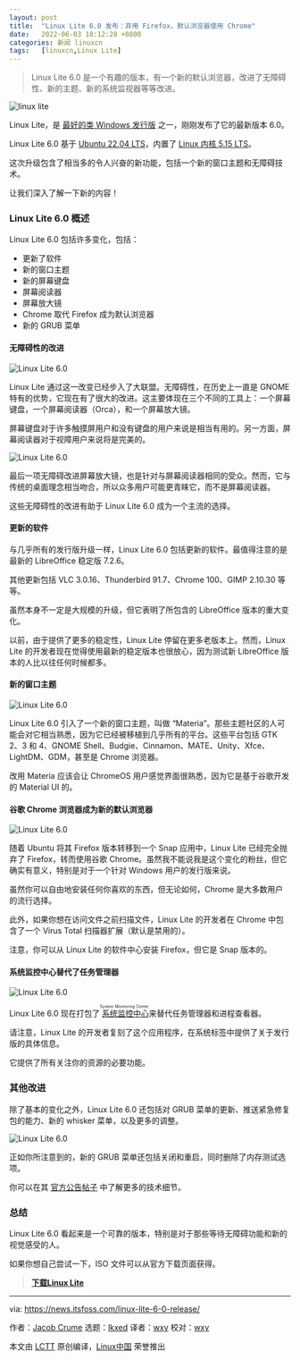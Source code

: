 ```yaml
---
layout: post
title:	"Linux Lite 6.0 发布：弃用 Firefox，默认浏览器使用 Chrome"
date:	2022-06-03 18:12:28 +0800 
categories:	新闻 linuxcn 
tags:	[linuxcn,Linux Lite]
---
```




> 
> Linux Lite 6.0 是一个有趣的版本，有一个新的默认浏览器，改进了无障碍性、新的主题、新的系统监视器等等改进。
> 
> 
> 


![linux lite](/Asserts/Images/album/202206/03/181228eyyc8gvrvgyfz8ab.jpg)


Linux Lite，是 [最好的类 Windows 发行版](https://itsfoss.com/windows-like-linux-distributions/) 之一，刚刚发布了它的最新版本 6.0。


Linux Lite 6.0 基于 [Ubuntu 22.04 LTS](https://news.itsfoss.com/ubuntu-22-04-release/)，内置了 [Linux 内核 5.15 LTS](https://news.itsfoss.com/linux-kernel-5-15-release/)。


这次升级包含了相当多的令人兴奋的新功能，包括一个新的窗口主题和无障碍技术。


让我们深入了解一下新的内容！


### Linux Lite 6.0 概述


Linux Lite 6.0 包括许多变化，包括：


* 更新了软件
* 新的窗口主题
* 新的屏幕键盘
* 屏幕阅读器
* 屏幕放大镜
* Chrome 取代 Firefox 成为默认浏览器
* 新的 GRUB 菜单


#### 无障碍性的改进


![Linux Lite 6.0](/Asserts/Images/album/202206/03/181229wgcthfy6aae0vhsw.png)


Linux Lite 通过这一改变已经步入了大联盟。无障碍性，在历史上一直是 GNOME 特有的优势，它现在有了很大的改进。这主要体现在三个不同的工具上：一个屏幕键盘，一个屏幕阅读器（Orca），和一个屏幕放大镜。


屏幕键盘对于许多触摸屏用户和没有键盘的用户来说是相当有用的。另一方面，屏幕阅读器对于视障用户来说将是完美的。


![Linux Lite 6.0](/Asserts/Images/album/202206/03/181229fa2u5s2jsr5juehj.png)


最后一项无障碍改进屏幕放大镜，也是针对与屏幕阅读器相同的受众。然而，它与传统的桌面理念相当吻合，所以众多用户可能更青睐它，而不是屏幕阅读器。


这些无障碍性的改进有助于 Linux Lite 6.0 成为一个主流的选择。


#### 更新的软件


与几乎所有的发行版升级一样，Linux Lite 6.0 包括更新的软件。最值得注意的是最新的 LibreOffice 稳定版 7.2.6。


其他更新包括 VLC 3.0.16、Thunderbird 91.7、Chrome 100、GIMP 2.10.30 等等。


虽然本身不一定是大规模的升级，但它表明了所包含的 LibreOffice 版本的重大变化。


以前，由于提供了更多的稳定性，Linux Lite 停留在更多老版本上。然而，Linux Lite 的开发者现在觉得使用最新的稳定版本也很放心，因为测试新 LibreOffice 版本的人比以往任何时候都多。


#### 新的窗口主题


![Linux Lite 6.0](/Asserts/Images/album/202206/03/181230s0xn8n8bz38j80w3.png)


Linux Lite 6.0 引入了一个新的窗口主题，叫做 “Materia”。那些主题社区的人可能会对它相当熟悉，因为它已经被移植到几乎所有的平台。这些平台包括 GTK 2、3 和 4、GNOME Shell、Budgie、Cinnamon、MATE、Unity、Xfce、LightDM、GDM，甚至是 Chrome 浏览器。


改用 Materia 应该会让 ChromeOS 用户感觉界面很熟悉，因为它是基于谷歌开发的 Material UI 的。


#### 谷歌 Chrome 浏览器成为新的默认浏览器


![Linux Lite 6.0](/Asserts/Images/album/202206/03/181230pwz4rkrh4r3knk8j.png)


随着 Ubuntu 将其 Firefox 版本转移到一个 Snap 应用中，Linux Lite 已经完全抛弃了 Firefox，转而使用谷歌 Chrome。虽然我不能说我是这个变化的粉丝，但它确实有意义，特别是对于一个针对 Windows 用户的发行版来说。


虽然你可以自由地安装任何你喜欢的东西，但无论如何，Chrome 是大多数用户的流行选择。


此外，如果你想在访问文件之前扫描文件，Linux Lite 的开发者在 Chrome 中包含了一个 Virus Total 扫描器扩展（默认是禁用的）。


注意，你可以从 Linux Lite 的软件中心安装 Firefox，但它是 Snap 版本的。


#### 系统监控中心替代了任务管理器


![Linux Lite 6.0](/Asserts/Images/album/202206/03/181231xfkcmw7x75e3bzbr.png)


Linux Lite 6.0 现在打包了<ruby> <a href="https://itsfoss.com/system-monitoring-center/">  系统监控中心 </a> <rt>  System Monitoring Center </rt></ruby> 来替代任务管理器和进程查看器。


请注意，Linux Lite 的开发者复刻了这个应用程序，在系统标签中提供了关于发行版的具体信息。


它提供了所有关注你的资源的必要功能。


### 其他改进


除了基本的变化之外，Linux Lite 6.0 还包括对 GRUB 菜单的更新、推送紧急修复包的能力、新的 whisker 菜单，以及更多的调整。


![Linux Lite 6.0](/Asserts/Images/album/202206/03/181231i63cm858m37asnw7.png)


正如你所注意到的，新的 GRUB 菜单还包括关闭和重启，同时删除了内存测试选项。


你可以在其 [官方公告帖子](https://www.linuxliteos.com/forums/release-announcements/linux-lite-6-0-final-released/) 中了解更多的技术细节。


### 总结


Linux Lite 6.0 看起来是一个可靠的版本，特别是对于那些等待无障碍功能和新的视觉感受的人。


如果你想自己尝试一下，ISO 文件可以从官方下载页面获得。



> 
> **[下载Linux Lite](https://www.linuxliteos.com/download.php#current)**
> 
> 
> 




---


via: <https://news.itsfoss.com/linux-lite-6-0-release/>


作者：[Jacob Crume](https://news.itsfoss.com/author/jacob/) 选题：[lkxed](https://github.com/lkxed) 译者：[wxy](https://github.com/wxy) 校对：[wxy](https://github.com/wxy)


本文由 [LCTT](https://github.com/LCTT/TranslateProject) 原创编译，[Linux中国](https://linux.cn/) 荣誉推出

